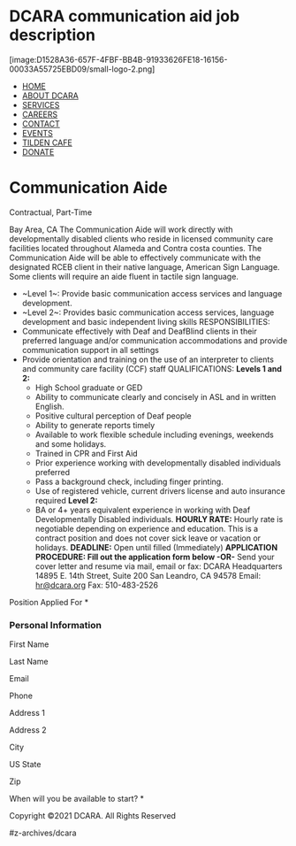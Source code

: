 # DCARA communication aid job description


[image:D1528A36-657F-4FBF-BB4B-91933626FE18-16156-00033A55725EBD09/small-logo-2.png]
*  [HOME](https://dcara.org/) 
*  [ABOUT DCARA](https://dcara.org/about-us/)  
*  [SERVICES](https://dcara.org/careers/communication-aide/#)  
*  [CAREERS](https://dcara.org/careers/) 
*  [CONTACT](https://dcara.org/contact/)  
*  [EVENTS](http://deafbay.org/) 
*  [TILDEN CAFE](http://www.tildencafe.com/) 
*  [DONATE](https://give.classy.org/dcara) 

# Communication Aide

Contractual, Part-Time

Bay Area, CA
The Communication Aide will work directly with developmentally disabled clients who reside in licensed community care facilities located throughout Alameda and Contra costa counties. The Communication Aide will be able to effectively communicate with the designated RCEB client in their native language, American Sign Language. Some clients will require an aide fluent in tactile sign language.
* ~Level 1~: Provide basic communication access services and language development.
* ~Level 2~: Provides basic communication access services, language development and basic independent living skills
RESPONSIBILITIES:
* Communicate effectively with Deaf and DeafBlind clients in their preferred language and/or communication accommodations and provide communication support in all settings
* Provide orientation and training on the use of an interpreter to clients and community care facility (CCF) staff
QUALIFICATIONS:
**Levels 1 and 2:**
	* High School graduate or GED
	* Ability to communicate clearly and concisely in ASL and in written English.
	* Positive cultural perception of Deaf people
	* Ability to generate reports timely
	* Available to work flexible schedule including evenings, weekends and some holidays.
	* Trained in CPR and First Aid
	* Prior experience working with developmentally disabled individuals preferred
	* Pass a background check, including finger printing.
	* Use of registered vehicle, current drivers license and auto insurance required
**Level 2:**
	* BA or 4+ years equivalent experience in working with Deaf Developmentally Disabled individuals.
**HOURLY RATE:** Hourly rate is negotiable depending on experience and education. This is a contract position and does not cover sick leave or vacation or holidays.
**DEADLINE:** Open until filled (Immediately)
**APPLICATION PROCEDURE: Fill out the application form below -OR-**
Send your cover letter and resume via mail, email or fax:
DCARA Headquarters
14895 E. 14th Street, Suite 200
San Leandro, CA 94578
Email: hr@dcara.org
Fax: 510-483-2526




Position Applied For * 





### Personal Information



First Name 




Last Name 




Email 




Phone 




Address 1 




Address 2 




City 




US State 





Zip 




When will you be available to start? * 

















Copyright ©2021 DCARA. All Rights Reserved





#z-archives/dcara